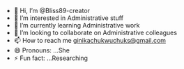 - 👋 Hi, I’m @Bliss89-creator
- 👀 I’m interested in Administrative stuff
- 🌱 I’m currently learning Administrative work
- 💞️ I’m looking to collaborate on Administrative colleagues
- 📫 How to reach me ginikachukwuchuks@gmail.com
- 😄 Pronouns: ...She
- ⚡ Fun fact: ...Researching 

<!---
Bliss89-creator/Bliss89-creator is a ✨ special ✨ repository because its `README.md` (this file) appears on your GitHub profile.
You can click the Preview link to take a look at your changes.
--->
